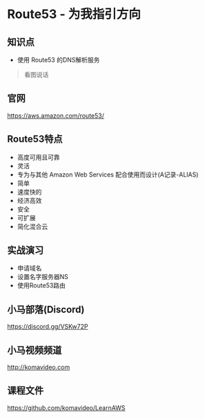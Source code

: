 Route53 - 为我指引方向
=====================

## 知识点

* 使用 Route53 的DNS解析服务

> 看图说话

## 官网

https://aws.amazon.com/route53/

## Route53特点

+ 高度可用且可靠
+ 灵活
+ 专为与其他 Amazon Web Services 配合使用而设计(A记录-ALIAS)
+ 简单
+ 速度快的
+ 经济高效
+ 安全
+ 可扩展
+ 简化混合云

## 实战演习

+ 申请域名
+ 设置名字服务器NS
+ 使用Route53路由

## 小马部落(Discord)

https://discord.gg/VSKw72P

## 小马视频频道

http://komavideo.com

## 课程文件

https://github.com/komavideo/LearnAWS
